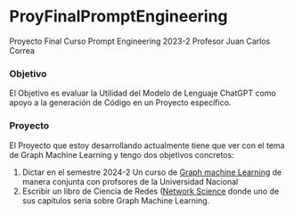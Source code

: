 # ProyFinalPromptEngineering
Proyecto Final Curso Prompt Engineering 2023-2 Profesor Juan Carlos Correa

### Objetivo

El Objetivo  es evaluar la Utilidad del Modelo de Lenguaje ChatGPT como apoyo
a la generación de Código en un Proyecto específico.

### Proyecto

El Proyecto que estoy desarrollando actualmente tiene que ver con el tema de Graph Machine Learning
y tengo dos objetivos concretos: 

1. Dictar en el semestre 2024-2 Un curso de [Graph machine Learning](https://distill.pub/2021/gnn-intro/) de manera conjunta con profsores de la Universidad Nacional
2. Escribir un libro de Ciencia de Redes ([Network Science](http://networksciencebook.com/) donde uno de sus capítulos sería sobre Graph Machine Learning.
   
